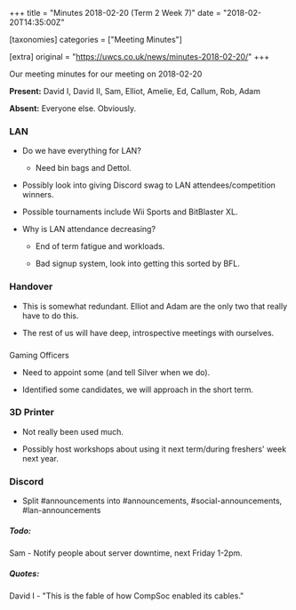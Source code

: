 +++
title = "Minutes 2018-02-20 (Term 2 Week 7)"
date = "2018-02-20T14:35:00Z"

[taxonomies]
categories = ["Meeting Minutes"]

[extra]
original = "https://uwcs.co.uk/news/minutes-2018-02-20/"
+++

<p>Our meeting minutes for our meeting on 2018-02-20</p>

<!-- more -->

**Present:** David I, David II, Sam, Elliot, Amelie, Ed, Callum, Rob, Adam

**Absent:** Everyone else. Obviously.

  

### LAN

- Do we have everything for LAN?

  - Need bin bags and Dettol.

- Possibly look into giving Discord swag to LAN attendees/competition winners.

- Possible tournaments include Wii Sports and BitBlaster XL.

- Why is LAN attendance decreasing?

  - End of term fatigue and workloads.

  - Bad signup system, look into getting this sorted by BFL.

  

### Handover

- This is somewhat redundant. Elliot and Adam are the only two that really have to do this.

- The rest of us will have deep, introspective meetings with ourselves.

###   
Gaming Officers

- Need to appoint some (and tell Silver when we do).

- Identified some candidates, we will approach in the short term.

  

### 3D Printer

- Not really been used much.

- Possibly host workshops about using it next term/during freshers' week next year.

  

### Discord

- Split \#announcements into \#announcements, \#social-announcements, \#lan-announcements

  

##### **Todo:**

Sam - Notify people about server downtime, next Friday 1-2pm.

  

##### **Quotes:**

David I - "This is the fable of how CompSoc enabled its cables."

